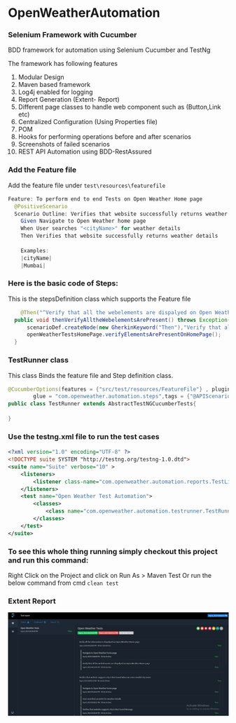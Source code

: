 # OpenWeatherAutomation

### Selenium Framework with Cucumber

BDD framework for automation using Selenium Cucumber and TestNg

The framework has following features 

1. Modular Design
2. Maven based framework
3. Log4j enabled for logging
4. Report Generation (Extent- Report) 
5. Different page classes to handle web component such as (Button,Link etc)
6. Centralized Configuration (Using Properties file)
7. POM
8. Hooks for performing operations before and after scenarios
9. Screenshots of failed scenarios
10. REST API Automation using BDD-RestAssured


### Add the Feature file 

Add the feature file under `test\resources\featurefile`

```java
Feature: To perform end to end Tests on Open Weather Home page
  @PositiveScenario
  Scenario Outline: Verifies that website successfully returns weather details for the valid city name.
  	Given Navigate to Open Weather home page
  	When User searches "<cityName>" for weather details
  	Then Verifies that website successfully returns weather details
  	
  	Examples:
  	|cityName|
  	|Mumbai|
```
### Here is the basic code of Steps:

This is the stepsDefinition class which supports the Feature file

```java
	@Then("^Verify that all the webelements are dispalyed on Open Weather Home page$")
  public void thenVerifyAlltheWebelementsArePresent() throws Exception{
	  scenarioDef.createNode(new GherkinKeyword("Then"),"Verify that all the webelements are dispalyed on Open Weather Home page");
	  openWeatherTestsHomePage.verifyElementsArePresentOnHomePage();
  }
```

### TestRunner class
This class Binds the feature file and Step definition class.

```java
@CucumberOptions(features = {"src/test/resources/FeatureFile"} , plugin  = {"json:target/cucumber.json","html:target/site/cucumber-pretty"},
        glue = "com.openweather.automation.steps",tags = {"@APIScenario"})
public class TestRunner extends AbstractTestNGCucumberTests{

}
``` 

### Use the testng.xml file to run the test cases

```xml
<?xml version="1.0" encoding="UTF-8" ?>
<!DOCTYPE suite SYSTEM "http://testng.org/testng-1.0.dtd">
<suite name="Suite" verbose="10" >
    <listeners>
        <listener class-name="com.openweather.automation.reports.TestListner" />
    </listeners>
    <test name="Open Weather Test Automation">
        <classes>
            <class name="com.openweather.automation.testrunner.TestRunner" />
        </classes>
    </test>
</suite>
```

### To see this whole thing running simply checkout this project and run this command:

Right Click on the Project and click on Run As > Maven Test
Or run the below command from cmd
`clean test`

### Extent Report

![Extent Report](https://github.com/kishangooner/OpenWeatherAutomation/blob/master/src/test/resources/extent-reports/ExtentReport.png)



